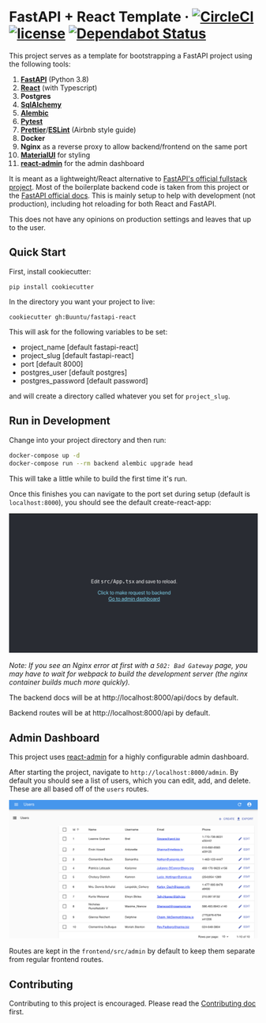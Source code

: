 # FastAPI + React Template · [![CircleCI](https://circleci.com/gh/Buuntu/fastapi-react.svg?style=shield)](https://circleci.com/gh/Buuntu/fastapi-react) [![license](https://img.shields.io/github/license/peaceiris/actions-gh-pages.svg)](LICENSE) [![Dependabot Status](https://img.shields.io/badge/Dependabot-active-brightgreen.svg)](https://dependabot.com)

This project serves as a template for bootstrapping a FastAPI project using the
following tools:

1. **[FastAPI](https://fastapi.tiangolo.com/)** (Python 3.8)
2. **[React](https://reactjs.org/)** (with Typescript)
3. **Postgres**
4. **[SqlAlchemy](https://www.sqlalchemy.org/)**
5. **[Alembic](https://alembic.sqlalchemy.org/en/latest/)**
6. **[Pytest](https://docs.pytest.org/en/latest/)**
7. **[Prettier](https://prettier.io/)**/**[ESLint](https://eslint.org/)**
   (Airbnb style guide)
8. **Docker**
9. **Nginx** as a reverse proxy to allow backend/frontend on the same port
10. [**MaterialUI**](https://material-ui.com/) for styling
11. [**react-admin**](https://github.com/marmelab/react-admin) for the admin
    dashboard

It is meant as a lightweight/React alternative to [FastAPI's official fullstack
project](https://github.com/tiangolo/full-stack-fastapi-postgresql). Most of the
boilerplate backend code is taken from this project or the [FastAPI official
docs](https://fastapi.tiangolo.com/). This is mainly setup to help with
development (not production), including hot reloading for both React and
FastAPI.

This does not have any opinions on production settings and leaves that up to the
user.

## Quick Start

First, install cookiecutter:

```
pip install cookiecutter
```

In the directory you want your project to live:

```
cookiecutter gh:Buuntu/fastapi-react
```

This will ask for the following variables to be set:

- project_name [default fastapi-react]
- project_slug [default fastapi-react]
- port [default 8000]
- postgres_user [default postgres]
- postgres_password [default password]

and will create a directory called whatever you set for `project_slug`.

## Run in Development

Change into your project directory and then run:

```bash
docker-compose up -d
docker-compose run --rm backend alembic upgrade head
```

This will take a little while to build the first time it's run.

Once this finishes you can navigate to the port set during setup (default is
`localhost:8000`), you should see the default create-react-app:

![default create-react-app](assets/create-react-app.png)

*Note: If you see an Nginx error at first with a `502: Bad Gateway` page, you
may  have to wait for webpack to build the development server (the nginx
container builds much more quickly).*

The backend docs will be at http://localhost:8000/api/docs by default.

Backend routes will be at http://localhost:8000/api by default.

## Admin Dashboard

This project uses [react-admin](https://marmelab.com/react-admin/) for a highly
configurable admin dashboard.

After starting the project, navigate to `http://localhost:8000/admin`.  By
default you should see a list of users, which you can edit, add, and delete.
These are all based off of the `users` routes.

![React Admin Dashboard](assets/admin-dashboard.png)

Routes are kept in the `frontend/src/admin` by default to keep them separate
from regular frontend routes.

## Contributing

Contributing to this project is encouraged.  Please read the [Contributing
doc](CONTRIBUTING.md) first.